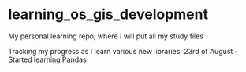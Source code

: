 # learning_os_gis_development
My personal learning repo, where I will put all my study files

Tracking my progress as I learn various new libraries:
23rd of August - Started learning Pandas
